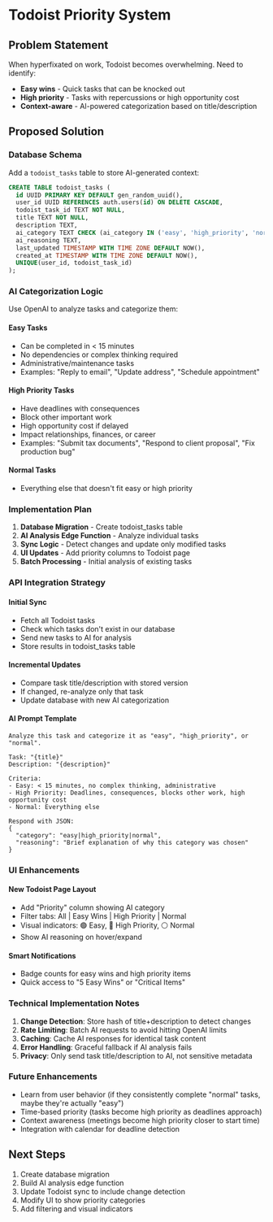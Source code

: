 # Todoist Priority System

## Problem Statement
When hyperfixated on work, Todoist becomes overwhelming. Need to identify:
- **Easy wins** - Quick tasks that can be knocked out
- **High priority** - Tasks with repercussions or high opportunity cost
- **Context-aware** - AI-powered categorization based on title/description

## Proposed Solution

### Database Schema
Add a `todoist_tasks` table to store AI-generated context:

```sql
CREATE TABLE todoist_tasks (
  id UUID PRIMARY KEY DEFAULT gen_random_uuid(),
  user_id UUID REFERENCES auth.users(id) ON DELETE CASCADE,
  todoist_task_id TEXT NOT NULL,
  title TEXT NOT NULL,
  description TEXT,
  ai_category TEXT CHECK (ai_category IN ('easy', 'high_priority', 'normal')),
  ai_reasoning TEXT,
  last_updated TIMESTAMP WITH TIME ZONE DEFAULT NOW(),
  created_at TIMESTAMP WITH TIME ZONE DEFAULT NOW(),
  UNIQUE(user_id, todoist_task_id)
);
```

### AI Categorization Logic
Use OpenAI to analyze tasks and categorize them:

#### Easy Tasks
- Can be completed in < 15 minutes
- No dependencies or complex thinking required
- Administrative/maintenance tasks
- Examples: "Reply to email", "Update address", "Schedule appointment"

#### High Priority Tasks
- Have deadlines with consequences
- Block other important work
- High opportunity cost if delayed
- Impact relationships, finances, or career
- Examples: "Submit tax documents", "Respond to client proposal", "Fix production bug"

#### Normal Tasks
- Everything else that doesn't fit easy or high priority

### Implementation Plan

1. **Database Migration** - Create todoist_tasks table
2. **AI Analysis Edge Function** - Analyze individual tasks
3. **Sync Logic** - Detect changes and update only modified tasks
4. **UI Updates** - Add priority columns to Todoist page
5. **Batch Processing** - Initial analysis of existing tasks

### API Integration Strategy

#### Initial Sync
- Fetch all Todoist tasks
- Check which tasks don't exist in our database
- Send new tasks to AI for analysis
- Store results in todoist_tasks table

#### Incremental Updates
- Compare task title/description with stored version
- If changed, re-analyze only that task
- Update database with new AI categorization

#### AI Prompt Template
```
Analyze this task and categorize it as "easy", "high_priority", or "normal".

Task: "{title}"
Description: "{description}"

Criteria:
- Easy: < 15 minutes, no complex thinking, administrative
- High Priority: Deadlines, consequences, blocks other work, high opportunity cost
- Normal: Everything else

Respond with JSON:
{
  "category": "easy|high_priority|normal",
  "reasoning": "Brief explanation of why this category was chosen"
}
```

### UI Enhancements

#### New Todoist Page Layout
- Add "Priority" column showing AI category
- Filter tabs: All | Easy Wins | High Priority | Normal
- Visual indicators: 🟢 Easy, 🔴 High Priority, ⚪ Normal
- Show AI reasoning on hover/expand

#### Smart Notifications
- Badge counts for easy wins and high priority items
- Quick access to "5 Easy Wins" or "Critical Items"

### Technical Implementation Notes

1. **Change Detection**: Store hash of title+description to detect changes
2. **Rate Limiting**: Batch AI requests to avoid hitting OpenAI limits
3. **Caching**: Cache AI responses for identical task content
4. **Error Handling**: Graceful fallback if AI analysis fails
5. **Privacy**: Only send task title/description to AI, not sensitive metadata

### Future Enhancements

- Learn from user behavior (if they consistently complete "normal" tasks, maybe they're actually "easy")
- Time-based priority (tasks become high priority as deadlines approach)
- Context awareness (meetings become high priority closer to start time)
- Integration with calendar for deadline detection

## Next Steps

1. Create database migration
2. Build AI analysis edge function
3. Update Todoist sync to include change detection
4. Modify UI to show priority categories
5. Add filtering and visual indicators